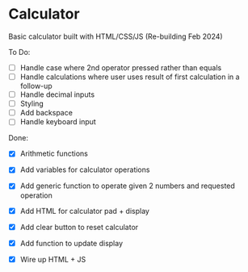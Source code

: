 # Calculator

Basic calculator built with HTML/CSS/JS
(Re-building Feb 2024)

To Do: 
- [ ] Handle case where 2nd operator pressed rather than equals
- [ ] Handle calculations where user uses result of first calculation in a follow-up
- [ ] Handle decimal inputs
- [ ] Styling
- [ ] Add backspace 
- [ ] Handle keyboard input

Done: 
- [X] Arithmetic functions
- [X] Add variables for calculator operations
- [X] Add generic function to operate given 2 numbers and requested operation
- [X] Add HTML for calculator pad + display 
- [X] Add clear button to reset calculator
- [X] Add function to update display
- [X] Wire up HTML + JS







